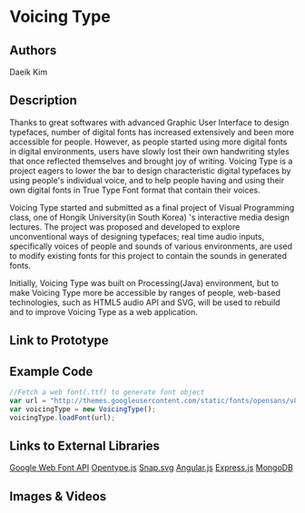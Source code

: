 # Voicing Type

## Authors
Daeik Kim

## Description

Thanks to great softwares with advanced Graphic User Interface to design typefaces, number of digital fonts has increased extensively and been more accessible for people. However, as people started using more digital fonts in digital environments, users have slowly lost their own handwriting styles that once reflected themselves and brought joy of writing. Voicing Type is a project eagers to lower the bar to design characteristic digital typefaces by using people's individual voice, and to help people having and using their own digital fonts in True Type Font format that contain their voices.

Voicing Type started and submitted as a final project of Visual Programming class, one of Hongik University(in South Korea) 's interactive media design lectures. The project was proposed and developed to explore unconventional ways of designing typefaces; real time audio inputs, specifically voices of people and sounds of various environments, are used to modify existing fonts for this project to contain the sounds in generated fonts.

Initially, Voicing Type was built on Processing(Java) environment, but to make Voicing Type more be accessible by ranges of people, web-based technologies, such as HTML5 audio API and SVG, will be used to rebuild and to improve Voicing Type as a web application.

## Link to Prototype


## Example Code

```javascript
//Fetch a web font(.ttf) to generate font object
var url = "http://themes.googleusercontent.com/static/fonts/opensans/v8/PRmiXeptR36kaC0GEAetxg89PwPrYLaRFJ-HNCU9NbA.ttf";
var voicingType = new VoicingType();
voicingType.loadFont(url);
```


## Links to External Libraries

[Google Web Font API](https://developers.google.com/apis-explorer/#p/webfonts/v1/)
[Opentype.js](https://github.com/nodebox/opentype.js)
[Snap.svg](http://snapsvg.io/)
[Angular.js](http://angularjs.org/)
[Express.js](http://expressjs.com/)
[MongoDB](http://www.mongodb.org/)


## Images & Videos